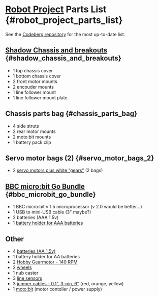 # [Robot Project](Robot_Project) Parts List {#robot_project_parts_list}

See the [Codeberg
repository](https://codeberg.org/ubuntourist/RedHat_Co.Lab_Robot) for
the most up-to-date list.

## [Shadow Chassis and breakouts](https://www.sparkfun.com/products/13301) {#shadow_chassis_and_breakouts}

-   1 top chassis cover
-   1 bottom chassis cover
-   2 front motor mounts
-   2 encouder mounts
-   1 line follower mount
-   1 line follower mount plate

## Chassis parts bag {#chassis_parts_bag}

-   4 side struts
-   2 rear motor mounts
-   2 moto:bit mounts
-   1 battery pack clip

## Servo motor bags (2) {#servo_motor_bags_2}

-   2 [servo motors plus white
    “gears”](https://www.sparkfun.com/products/9065) (2 bags)

## [BBC micro:bit Go Bundle](https://www.sparkfun.com/products/14336) {#bbc_microbit_go_bundle}

-   1 BBC micro:bit v 1.5 microprocessor (v 2.0 would be better…)
-   1 USB to mini-USB cable (3" maybe?)
-   2 batteries (AAA 1.5v)
-   1 [battery holder for AAA
    batteries](https://www.sparkfun.com/products/15101)

## Other

-   4 [batteries (AA 1.5v)](https://www.sparkfun.com/products/15201)
-   1 battery holder for AA batteries
-   2 [Hobby Gearmotor - 140
    RPM](https://www.sparkfun.com/products/13302)
-   2 [wheels](https://www.sparkfun.com/products/13259)
-   1 nub caster
-   3 [line sensors](https://www.sparkfun.com/products/11769)
-   3 [jumper cables - 0.1“, 3-pin,
    6”](https://www.sparkfun.com/products/10368) (red, orange, yellow)
-   1 [moto:bit](https://www.sparkfun.com/products/15713) (motor
    contoller / power supply)
